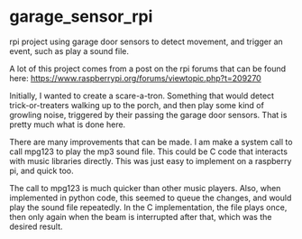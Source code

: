 # garage_sensor_rpi
rpi project using garage door sensors to detect movement, and trigger an event, such as play a sound file.

A lot of this project comes from a post on the rpi forums that can be found here:
https://www.raspberrypi.org/forums/viewtopic.php?t=209270

Initially, I wanted to create a scare-a-tron.  Something that would detect trick-or-treaters walking up to the porch, and then play some kind of growling noise, triggered by their passing the garage door sensors.  That is pretty much what is done here.

There are many improvements that can be made.  I am make a system call to call mpg123 to play the mp3 sound file.  This could be C code that interacts with music libraries directly.  This was just easy to implement on a raspberry pi, and quick too.

The call to mpg123 is much quicker than other music players.  Also, when implemented in python code, this seemed to queue the changes, and would play the sound file repeatedly.  In the C implementation, the file plays once, then only again when the beam is interrupted after that, which was the desired result.

